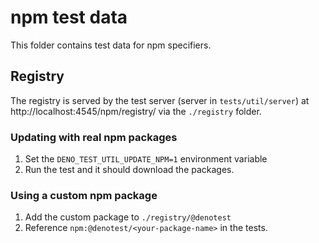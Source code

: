 # npm test data

This folder contains test data for npm specifiers.

## Registry

The registry is served by the test server (server in `tests/util/server`) at
http://localhost:4545/npm/registry/ via the `./registry` folder.

### Updating with real npm packages

1. Set the `DENO_TEST_UTIL_UPDATE_NPM=1` environment variable
2. Run the test and it should download the packages.

### Using a custom npm package

1. Add the custom package to `./registry/@denotest`
2. Reference `npm:@denotest/<your-package-name>` in the tests.
